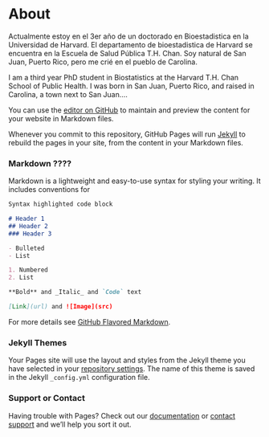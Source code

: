 # About

Actualmente estoy en el 3er año de un doctorado en Bioestadistica en la Universidad de Harvard. El departamento de bioestadistica de Harvard se encuentra en la Escuela de Salud Pública T.H. Chan. Soy natural de San Juan, Puerto Rico, pero me crié en el pueblo de Carolina. 

I am a third year PhD student in Biostatistics at the Harvard T.H. Chan School of Public Health. I was born in San Juan, Puerto Rico, and raised in Carolina, a town next to San Juan....

You can use the [editor on GitHub](https://github.com/RJNunez/my-personal-page/edit/master/README.md) to maintain and preview the content for your website in Markdown files.

Whenever you commit to this repository, GitHub Pages will run [Jekyll](https://jekyllrb.com/) to rebuild the pages in your site, from the content in your Markdown files.

### Markdown ????

Markdown is a lightweight and easy-to-use syntax for styling your writing. It includes conventions for

```markdown
Syntax highlighted code block

# Header 1
## Header 2
### Header 3

- Bulleted
- List

1. Numbered
2. List

**Bold** and _Italic_ and `Code` text

[Link](url) and ![Image](src)
```

For more details see [GitHub Flavored Markdown](https://guides.github.com/features/mastering-markdown/).

### Jekyll Themes

Your Pages site will use the layout and styles from the Jekyll theme you have selected in your [repository settings](https://github.com/RJNunez/my-personal-page/settings). The name of this theme is saved in the Jekyll `_config.yml` configuration file.

### Support or Contact

Having trouble with Pages? Check out our [documentation](https://help.github.com/categories/github-pages-basics/) or [contact support](https://github.com/contact) and we’ll help you sort it out.
